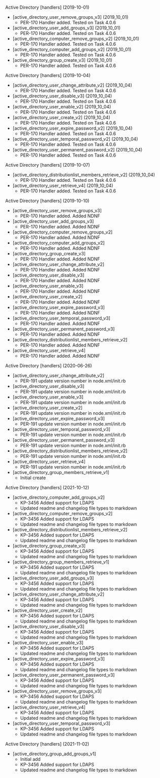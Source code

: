 Active Directory \[handlers\] (2019-10-01)
  * \[active_directory_user_remove_groups_v3\] (2019_10_01)
    * PER-170 Handler added.  Tested on Task 4.0.6
  * \[active_directory_user_add_groups_v3\] (2019_10_01)
    * PER-170 Handler added.  Tested on Task 4.0.6
  * \[active_directory_computer_remove_groups_v2\] (2019_10_01)
    * PER-170 Handler added.  Tested on Task 4.0.6
  * \[active_directory_computer_add_groups_v2\] (2019_10_01)
    * PER-170 Handler added.  Tested on Task 4.0.6
  * \[active_directory_group_create_v3\] (2019_10_01)
    * PER-170 Handler added.  Tested on Task 4.0.6

Active Directory \[handlers\] (2019-10-04)
  * \[active_directory_user_change_attribute_v2\] (2019_10_04)
    * PER-170 Handler added.  Tested on Task 4.0.6
  * \[active_directory_user_disable_v3\] (2019_10_04)
    * PER-170 Handler added.  Tested on Task 4.0.6
  * \[active_directory_user_enable_v2\] (2019_10_04)
    * PER-170 Handler added.  Tested on Task 4.0.6
  * \[active_directory_user_create_v2\] (2019_10_04)
    * PER-170 Handler added.  Tested on Task 4.0.6
  * \[active_directory_user_expire_password_v2\] (2019_10_04)
    * PER-170 Handler added.  Tested on Task 4.0.6
  * \[active_directory_user_temporal_password_v2\] (2019_10_04)
    * PER-170 Handler added.  Tested on Task 4.0.6
  * \[active_directory_user_permanent_password_v2\] (2019_10_04)
    * PER-170 Handler added.  Tested on Task 4.0.6
   
Active Directory \[handlers\] (2019-10-07)
  * \[active_directory_distributionlist_members_retrieve_v2\] (2019_10_04)
    * PER-170 Handler added.  Tested on Task 4.0.6
  * \[active_directory_user_retrieve_v4\] (2019_10_04)
    * PER-170 Handler added.  Tested on Task 4.0.6

Active Directory \[handlers\] (2019-10-10)
  * \[active_directory_user_remove_groups_v3\] 
    * PER-170 Handler added.  Added NDNF
  * \[active_directory_user_add_groups_v3\] 
    * PER-170 Handler added.  Added NDNF
  * \[active_directory_computer_remove_groups_v2\]
    * PER-170 Handler added.  Added NDNF
  * \[active_directory_computer_add_groups_v2\]
    * PER-170 Handler added.  Added NDNF
  * \[active_directory_group_create_v3\]
    * PER-170 Handler added.  Added NDNF
  * \[active_directory_user_change_attribute_v2\]
    * PER-170 Handler added.  Added NDNF
  * \[active_directory_user_disable_v3\]
    * PER-170 Handler added.  Added NDNF
  * \[active_directory_user_enable_v3\]
    * PER-170 Handler added.  Added NDNF
  * \[active_directory_user_create_v2\]
    * PER-170 Handler added.  Added NDNF
  * \[active_directory_user_expire_password_v3\]
    * PER-170 Handler added.  Added NDNF
  * \[active_directory_user_temporal_password_v3\]
    * PER-170 Handler added.  Added NDNF
  * \[active_directory_user_permanent_password_v3\]
    * PER-170 Handler added.  Added NDNF
  * \[active_directory_distributionlist_members_retrieve_v2\]
    * PER-170 Handler added.  Added NDNF
  * \[active_directory_user_retrieve_v4\]
    * PER-170 Handler added.  Added NDNF

Active Directory \[handlers\] (2020-06-26)
  * \[active_directory_user_change_attribute_v2\]
    * PER-191 update version number in node.xml/init.rb
  * \[active_directory_user_disable_v3\]
    * PER-191 update version number in node.xml/init.rb
  * \[active_directory_user_enable_v3\]
    * PER-191 update version number in node.xml/init.rb
  * \[active_directory_user_create_v2\]
    * PER-191 update version number in node.xml/init.rb
  * \[active_directory_user_expire_password_v3\]
    * PER-191 update version number in node.xml/init.rb
  * \[active_directory_user_temporal_password_v3\]
    * PER-191 update version number in node.xml/init.rb
  * \[active_directory_user_permanent_password_v3\]
    * PER-191 update version number in node.xml/init.rb
  * \[active_directory_distributionlist_members_retrieve_v2\]
    * PER-191 update version number in node.xml/init.rb
  * \[active_directory_user_retrieve_v4\]
    * PER-191 update version number in node.xml/init.rb
  * \[active_directory_group_members_retrieve_v1\]
    * Initial create
	
Active Directory \[handlers\] (2021-10-12)
  * \[active_directory_computer_add_groups_v2\]
    * KP-3456 Added support for LDAPS
    * Updated readme and changelog file types to markdown
  * \[active_directory_computer_remove_groups_v2\]
    * KP-3456 Added support for LDAPS
    * Updated readme and changelog file types to markdown
  * \[active_directory_distributionlist_members_retrieve_v2\]
    * KP-3456 Added support for LDAPS
    * Updated readme and changelog file types to markdown
  * \[active_directory_group_create_v3\]
    * KP-3456 Added support for LDAPS
    * Updated readme and changelog file types to markdown
  * \[active_directory_group_members_retrieve_v1\]
    * KP-3456 Added support for LDAPS
    * Updated readme and changelog file types to markdown
  * \[active_directory_user_add_groups_v3\] 
    * KP-3456 Added support for LDAPS
    * Updated readme and changelog file types to markdown
  * \[active_directory_user_change_attribute_v2\]
    * KP-3456 Added support for LDAPS
    * Updated readme and changelog file types to markdown
  * \[active_directory_user_create_v2\]
    * KP-3456 Added support for LDAPS
    * Updated readme and changelog file types to markdown
  * \[active_directory_user_disable_v3\]
    * KP-3456 Added support for LDAPS
    * Updated readme and changelog file types to markdown
  * \[active_directory_user_enable_v3\]
    * KP-3456 Added support for LDAPS
    * Updated readme and changelog file types to markdown
  * \[active_directory_user_expire_password_v3\]
    * KP-3456 Added support for LDAPS
    * Updated readme and changelog file types to markdown
  * \[active_directory_user_permanent_password_v3\]
    * KP-3456 Added support for LDAPS
    * Updated readme and changelog file types to markdown
  * \[active_directory_user_remove_groups_v3\] 
    * KP-3456 Added support for LDAPS
    * Updated readme and changelog file types to markdown
  * \[active_directory_user_retrieve_v4\]
    * KP-3456 Added support for LDAPS
    * Updated readme and changelog file types to markdown
  * \[active_directory_user_temporal_password_v3\]
    * KP-3456 Added support for LDAPS
    * Updated readme and changelog file types to markdown

Active Directory \[handlers\] (2021-11-02)
  * \[active_directory_group_add_groups_v1\]
    * Initial add
    * KP-3456 Added support for LDAPS
    * Updated readme and changelog file types to markdown  
